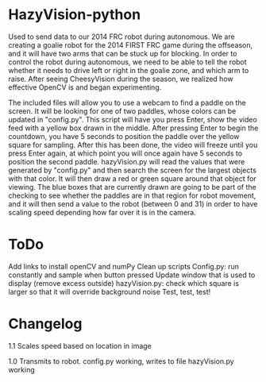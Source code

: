 HazyVision-python
=================

Used to send data to our 2014 FRC robot during autonomous.
We are creating a goalie robot for the 2014 FIRST FRC game during the offseason, and it will have two arms that can be stuck up for blocking. In order to control the robot during autonomous, we need to be able to tell the robot whether it needs to drive left or right in the goalie zone, and which arm to raise.
After seeing CheesyVision during the season, we realized how effective OpenCV is and began experimenting.

The included files will allow you to use a webcam to find a paddle on the screen.
It will be looking for one of two paddles, whose colors can be updated in "config.py". This script will have you press Enter, show the video feed with a yellow box drawn in the middle. After pressing Enter to begin the countdown, you have 5 seconds to position the paddle over the yellow square for sampling. After this has been done, the video will freeze until you press Enter again, at which point you will once again have 5 seconds to position the second paddle.
hazyVision.py will read the values that were generated by "config.py" and then search the screen for the largest objects with that color. It will then draw a red or green square around that object for viewing.
The blue boxes that are currently drawn are going to be part of the checking to see whether the paddles are in that region for robot movement, and it will then send a value to the robot (between 0 and 31) in order to have scaling speed depending how far over it is in the camera.

ToDo
=================
Add links to install openCV and numPy
Clean up scripts
Config.py:
	run constantly and sample when button pressed
	Update window that is used to display (remove excess outside)
hazyVision.py:
	check which square is larger so that it will override background noise
	Test, test, test!


Changelog
=================
1.1
Scales speed based on location in image

1.0
Transmits to robot.
config.py working, writes to file
hazyVision.py working